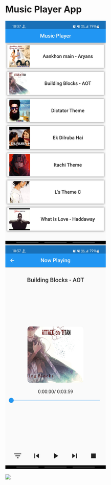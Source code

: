 # Music Player App

<img src="https://github.com/ParasRojiya/music_player/blob/master/assets/output/output1.jpg" style=" height:700px; " data-target="animated-image.originalImage">    <img src="https://github.com/ParasRojiya/music_player/blob/master/assets/output/output2.jpg" style=" height:700px; " data-target="animated-image.originalImage"><br>


<img src="https://github.com/ParasRojiya/music_player/blob/master/assets/output/outputgif.gif" style=" height:700px; " data-target="animated-image.originalImage">